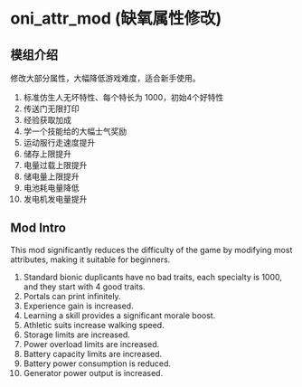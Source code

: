 # oni_attr_mod (缺氧属性修改)

## 模组介绍
修改大部分属性，大幅降低游戏难度，适合新手使用。

1. 标准仿生人无坏特性、每个特长为 1000，初始4个好特性
2. 传送门无限打印
3. 经验获取加成
4. 学一个技能给的大幅士气奖励
5. 运动服行走速度提升
6. 储存上限提升
7. 电量过载上限提升
8. 储电量上限提升
9. 电池耗电量降低
10. 发电机发电量提升

## Mod Intro
This mod significantly reduces the difficulty of the game by modifying most attributes, making it suitable for beginners.

1. Standard bionic duplicants have no bad traits, each specialty is 1000, and they start with 4 good traits.
2. Portals can print infinitely.
3. Experience gain is increased.
4. Learning a skill provides a significant morale boost.
5. Athletic suits increase walking speed.
6. Storage limits are increased.
7. Power overload limits are increased.
8. Battery capacity limits are increased.
9. Battery power consumption is reduced.
10. Generator power output is increased.